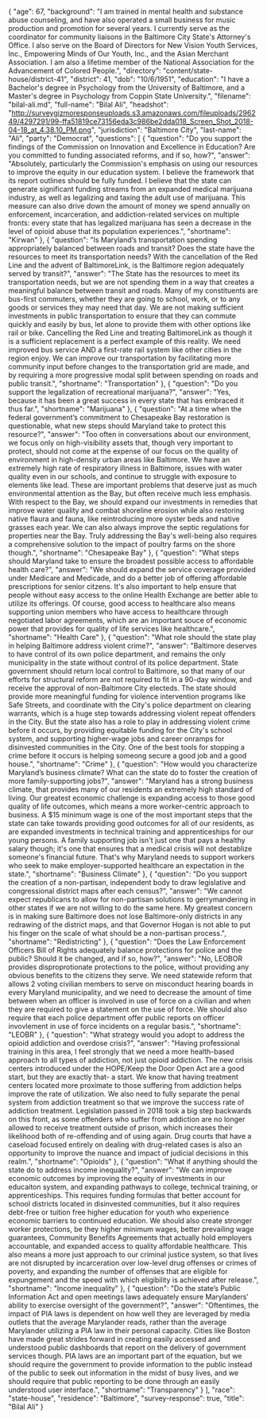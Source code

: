 {
  "age": 67,
  "background": "I am trained in mental health and substance abuse counseling, and have also operated a small business for music production and promotion for several years. I currently serve as the coordinator for community liaisons in the Baltimore City State's Attorney's Office. I also serve on the Board of Directors for New Vision Youth Services, Inc., Empowering Minds of Our Youth, Inc., and the Asian Merchant Association. I am also a lifetime member of the National Association for the Advancement of Colored People.",
  "directory": "content/state-house/district-41",
  "district": 41,
  "dob": "10/6/1951",
  "education": "I have a Bachelor's degree in Psychology from the  University of Baltimore, and a Master's degree in Psychology from Coppin State University.",
  "filename": "bilal-ali.md",
  "full-name": "Bilal Ali",
  "headshot": "http://surveygizmoresponseuploads.s3.amazonaws.com/fileuploads/296249/4297291/99-ffa51819ce73156eda3c986be2dda018_Screen_Shot_2018-04-18_at_4.38.10_PM.png",
  "jurisdiction": "Baltimore City",
  "last-name": "Ali",
  "party": "Democrat",
  "questions": [
    {
      "question": "Do you support the findings of the Commission on Innovation and Excellence in Education? Are you committed to funding associated reforms, and if so, how?",
      "answer": "Absolutely, particularly the Commission's emphasis on using our resources to improve the equity in our education system. I believe the framework that its report outlines should be fully funded. I believe that the state can generate significant funding streams from an expanded medical marijuana industry, as well as legalizing and taxing the adult use of marijuana. This measure can also drive down the amount of money we spend annually on enforcement, incarceration, and addiction-related services on multiple fronts: every state that has legalized marijuana has seen a decrease in the level of opioid abuse that its population experiences.",
      "shortname": "Kirwan"
    },
    {
      "question": "Is Maryland’s transportation spending appropriately balanced between roads and transit? Does the state have the resources to meet its transportation needs? With the cancellation of the Red Line and the advent of BaltimoreLink, is the Baltimore region adequately served by transit?",
      "answer": "The State has the resources to meet its transportation needs, but we are not spending them in a way that creates a meaningful balance between transit and roads. Many of my constituents are bus-first commuters, whether they are going to school, work, or to any goods or services they may need that day. We are not making sufficient investments in public transportation to ensure that they can commute quickly and easily by bus, let alone to provide them with other options like rail or bike. Cancelling the Red Line and treating BaltimoreLink as though it is a sufficient replacement is a perfect example of this reality. We need improved bus service AND a first-rate rail system like other cities in the region enjoy.   We can improve our transportation by facilitating more community input before changes to the transportation grid are made, and by requiring a more progressive modal split between spending on roads and public transit.",
      "shortname": "Transportation"
    },
    {
      "question": "Do you support the legalization of recreational marijuana?",
      "answer": "Yes, because it has been a great success in every state that has embraced it thus far.",
      "shortname": "Marijuana"
    },
    {
      "question": "At a time when the federal government’s commitment to Chesapeake Bay restoration is questionable, what new steps should Maryland take to protect this resource?",
      "answer": "Too often in conversations about our environment, we focus only on high-visibility assets that, though very important to protect, should not come at the expense of our focus on the quality of environment in high-density urban areas like Baltimore. We have an extremely high rate of respiratory illness in Baltimore, issues with water quality even in our schools, and continue to struggle with exposure to elements like lead. These are important problems that deserve just as much environmental attention as the Bay, but often receive much less emphasis.   With respect to the Bay, we should expand our investments in remedies that improve water quality and combat shoreline erosion while also restoring native flaura and fauna, like reintroducing more oyster beds and native grasses each year. We can also always improve the septic regulations for properties near the Bay. Truly addressing the Bay's well-being also requires a comprehensive solution to the impact of poultry farms on the shore though.",
      "shortname": "Chesapeake Bay"
    },
    {
      "question": "What steps should Maryland take to ensure the broadest possible access to affordable health care?",
      "answer": "We should expand the service coverage provided under Medicare and Medicade, and do a better job of offering affordable prescriptions for senior citzens. It's also important to help ensure that people without easy access to the online Health Exchange are better able to utilize its offerings. Of course, good access to healthcare also means supporting union members who have access to healthcare through negotiated labor agreements, which are an important souce of economic power that provides for quality of life services like healthcare.",
      "shortname": "Health Care"
    },
    {
      "question": "What role should the state play in helping Baltimore address violent crime?",
      "answer": "Baltimore deserves to have control of its own police department, and remains the only municipality in the state without control of its police department. State government should return local control to Baltimore, so that many of our efforts for structural reform are not required to fit in a 90-day window, and receive the approval of non-Baltimore City electeds.   The state should provide more meaningful funding for violence intervention programs like Safe Streets, and coordinate with the City's police department on clearing warrants, which is a huge step towards addressing violent repeat offenders in the City. But the state also has a role to play in addressing violent crime before it occurs, by providing equitable funding for the City's school system, and supporting higher-wage jobs and career onramps for disinvested communities in the City. One of the best tools for stopping a crime before it occurs is helping someong secure a good job and a good house.",
      "shortname": "Crime"
    },
    {
      "question": "How would you characterize Maryland’s business climate? What can the state do to foster the creation of more family-supporting jobs?",
      "answer": "Maryland has a strong business climate, that provides many of our residents an extremely high standard of living. Our greatest economic challenge is expanding access to those good quality of life outcomes, which means a more worker-centric approach to business. A $15 minimum wage is one of the most important steps that the state can take towards providing good outcomes for all of our residents, as are expanded investments in technical training and apprenticeships for our young persons. A family supporting job isn't just one that pays a healthy salary though; it's one that ensures that a medical crisis will not destablize someone's financial future. That's why Maryland needs to support workers who seek to make employer-supported healthcare an expectation in the state.",
      "shortname": "Business Climate"
    },
    {
      "question": "Do you support the creation of a non-partisan, independent body to draw legislative and congressional district maps after each census?",
      "answer": "We cannot expect republicans to allow for non-partisan solutions to gerrymandering in other states if we are not willing to do the same here. My greatest concern is in making sure Baltimore does not lose Baltimore-only districts in any redrawing of the district maps, and that Governor Hogan is not able to put his finger on the scale of what should be a non-partisan process.",
      "shortname": "Redistricting"
    },
    {
      "question": "Does the Law Enforcement Officers Bill of Rights adequately balance protections for police and the public? Should it be changed, and if so, how?",
      "answer": "No, LEOBOR provides disproprotionate protections to the police, without providing any obvious benefits to the citizens they serve. We need statewide reform that allows 2 voting civilian members to serve on misconduct hearing boards in every Maryland municipality, and we need to decrease the amount of time between when an officer is involved in use of force on a civilian and when they are required to give a statement on the use of force. We should also require that each police department offer public reports on officer invovlement in use of force incidents on a regular basis.",
      "shortname": "LEOBR"
    },
    {
      "question": "What strategy would you adopt to address the opioid addiction and overdose crisis?",
      "answer": "Having professional training in this area, I feel strongly that we need a more health-based approach to all types of addiction, not just opioid addiction. The new crisis centers introduced under the HOPE/Keep the Door Open Act are a good start, but they are exactly that- a start. We know that having treatment centers located more proximate to those suffering from addiction helps improve the rate of utilization. We also need to fully separate the penal system from addiction treatment so that we improve the success rate of addiction treatment. Legislation passed in 2018 took a big step backwards on this front, as some offenders who suffer from addiction are no longer allowed to receive treatment outside of prison, which increases their likelihood both of re-offending and of using again. Drug courts that have a caseload focused entirely on dealing with drug-related cases is also an opportunity to improve the nuance and impact of judicial decisions in this realm.",
      "shortname": "Opioids"
    },
    {
      "question": "What if anything should the state do to address income inequality?",
      "answer": "We can improve economic outcomes by improving the equity of investments in our educaiton system, and expanding pathways to college, technical training, or apprenticeships. This requires funding formulas that better account for school districts located in disinvested communities, but it also requires debt-free or tuition free higher education for youth who experience economic barriers to continued education. We should also create stronger worker protections, be they higher minimum wages, better prevailing wage guarantees, Community Benefits Agreements that actually hold employers accountable, and expanded access to quality affordable healthcare. This also means a more just approach to our criminal justice system, so that lives are not disrupted by incarceration over low-level drug offenses or crimes of poverty, and expanding the number of offenses that are eligible for expungement and the speed with which eligibility is achieved after release.",
      "shortname": "Income inequality"
    },
    {
      "question": "Do the state’s Public Information Act and open meetings laws adequately ensure Marylanders’ ability to exercise oversight of the government?",
      "answer": "Oftentimes, the impact of PIA laws is dependent on how well they are leveraged by media outlets that the average Marylander reads, rather than the average Marylander utilizing a PIA law in their personal capacity. Cities like Boston have made great strides forward in creating easily accessed and understood public dashboards that report on the delivery of government services though. PIA laws are an important part of the equation, but we should require the government to provide information to the public instead of the public to seek out information in the midst of busy lives, and we should require that public reporting to be done through an easily understood user interface.",
      "shortname": "Transparency"
    }
  ],
  "race": "state-house",
  "residence": "Baltimore",
  "survey-response": true,
  "title": "Bilal Ali"
}

